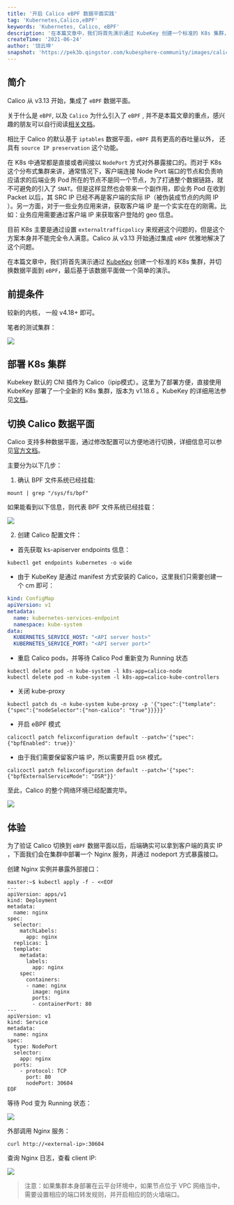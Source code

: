 ```yaml
---
title: '开启 Calico eBPF 数据平面实践'
tag: 'Kubernetes,Calico,eBPF'
keywords: 'Kubernetes, Calico, eBPF'
description: '在本篇文章中，我们将首先演示通过 KubeKey 创建一个标准的 K8s 集群，并切换数据平面到 eBPF，最后基于该数据平面做一个简单的演示。'
createTime: '2021-06-24'
author: '饶云坤'
snapshot: 'https://pek3b.qingstor.com/kubesphere-community/images/calico-ebpf-cover.png'
---
```


## 简介

Calico 从 v3.13 开始，集成了 `eBPF` 数据平面。

关于什么是 `eBPF`, 以及 `Calico` 为什么引入了 `eBPF` , 并不是本篇文章的重点，感兴趣的朋友可以自行阅读[相关文档](https://www.projectcalico.org/introducing-the-calico-ebpf-dataplane/)。

相比于 Calico 的默认基于 `iptables` 数据平面，`eBPF` 具有更高的吞吐量以外， 还具有 `source IP preservation` 这个功能。

在 K8s 中通常都是直接或者间接以 `NodePort` 方式对外暴露接口的。而对于 K8s 这个分布式集群来讲，通常情况下，客户端连接 Node Port 端口的节点和负责响应请求的后端业务 Pod 所在的节点不是同一个节点，为了打通整个数据链路，就不可避免的引入了 `SNAT`。但是这样显然也会带来一个副作用，即业务 Pod 在收到 Packet 以后，其 SRC IP 已经不再是客户端的实际 IP（被伪装成节点的内网 IP ）。另一方面，对于一些业务应用来讲，获取客户端 IP 是一个实实在在的刚需。比如：业务应用需要通过客户端 IP 来获取客户登陆的 geo 信息。

目前 K8s 主要是通过设置 `externaltrafficpolicy` 来规避这个问题的，但是这个方案本身并不能完全令人满意。Calico 从 v3.13 开始通过集成 `eBPF` 优雅地解决了这个问题。

在本篇文章中，我们将首先演示通过 [KubeKey](https://github.com/kubesphere/kubekey) 创建一个标准的 K8s 集群，并切换数据平面到 `eBPF`，最后基于该数据平面做一个简单的演示。

## 前提条件

较新的内核， 一般 v4.18+ 即可。

笔者的测试集群：

![](https://pek3b.qingstor.com/kubesphere-community/images/1614074234-986729-image.png)

## 部署 K8s 集群

Kubekey 默认的 CNI 插件为 Calico（ipip模式）。这里为了部署方便，直接使用 KubeKey 部署了一个全新的 K8s 集群，版本为 v1.18.6 。KubeKey 的详细用法参见[文档](https://github.com/kubesphere/kubekey/blob/master/README_zh-CN.md)。


## 切换 Calico 数据平面

Calico 支持多种数据平面，通过修改配置可以方便地进行切换，详细信息可以参见[官方文档](https://docs.projectcalico.org/maintenance/enabling-bpf)。

主要分为以下几步：

1. 确认 BPF 文件系统已经挂载:

```shell
mount | grep "/sys/fs/bpf"
```
如果能看到以下信息，则代表 BPF 文件系统已经挂载：

![](https://pek3b.qingstor.com/kubesphere-community/images/1614074281-217849-image.png)


2. 创建 Calico 配置文件：

- 首先获取 ks-apiserver endpoints 信息：

```shell
kubectl get endpoints kubernetes -o wide
```

- 由于 KubeKey 是通过 manifest 方式安装的 Calico，这里我们只需要创建一个 cm 即可：

```yaml
kind: ConfigMap
apiVersion: v1
metadata:
  name: kubernetes-services-endpoint
  namespace: kube-system
data:
  KUBERNETES_SERVICE_HOST: "<API server host>"
  KUBERNETES_SERVICE_PORT: "<API server port>"
```

- 重启 Calico pods，并等待 Calico Pod 重新变为 Running 状态

```shell
kubectl delete pod -n kube-system -l k8s-app=calico-node
kubectl delete pod -n kube-system -l k8s-app=calico-kube-controllers
```

- 关闭 kube-proxy

```shell
kubectl patch ds -n kube-system kube-proxy -p '{"spec":{"template":{"spec":{"nodeSelector":{"non-calico": "true"}}}}}'
```

- 开启 eBPF 模式

```shell
calicoctl patch felixconfiguration default --patch='{"spec": {"bpfEnabled": true}}'
```

- 由于我们需要保留客户端 IP，所以需要开启 `DSR` 模式。

```shell
calicoctl patch felixconfiguration default --patch='{"spec": {"bpfExternalServiceMode": "DSR"}}'
```

至此，Calico 的整个网络环境已经配置完毕。

![](https://pek3b.qingstor.com/kubesphere-community/images/1614074348-806671-image.png)

## 体验

为了验证 Calico 切换到 `eBPF` 数据平面以后，后端确实可以拿到客户端的真实 IP ，下面我们会在集群中部署一个 Nginx 服务，并通过 nodeport 方式暴露接口。

创建 Nginx 实例并暴露外部接口：

```shell
master:~$ kubectl apply -f - <<EOF
---
apiVersion: apps/v1
kind: Deployment
metadata:
  name: nginx
spec:
  selector:
    matchLabels:
      app: nginx
  replicas: 1
  template:
    metadata:
      labels:
        app: nginx
    spec:
      containers:
      - name: nginx
        image: nginx
        ports:
        - containerPort: 80
---
apiVersion: v1
kind: Service
metadata:
  name: nginx
spec:
  type: NodePort
  selector:
    app: nginx
  ports:
    - protocol: TCP
      port: 80
      nodePort: 30604
EOF 
```

等待 Pod 变为 Running 状态：

![](https://pek3b.qingstor.com/kubesphere-community/images/1614074434-52430-image.png)

外部调用 Nginx 服务：

```shell
curl http://<external-ip>:30604
```

查询 Nginx 日志，查看 client IP:

![](https://pek3b.qingstor.com/kubesphere-community/images/1614074617-657518-image.png)

> 注意：如果集群本身部署在云平台环境中，如果节点位于 VPC 网络当中，需要设置相应的端口转发规则，并开启相应的防火墙端口。

